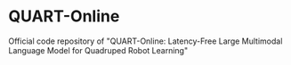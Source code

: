 # QUART-Online
Official code repository of "QUART-Online: Latency-Free Large Multimodal Language Model for Quadruped Robot Learning"
